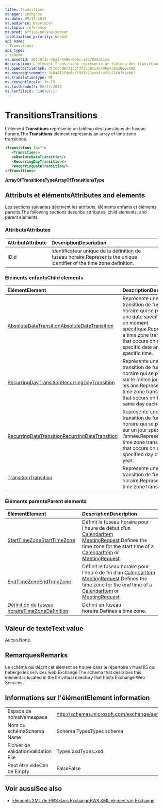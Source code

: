 ```yaml
---
title: Transitions
manager: sethgros
ms.date: 09/17/2015
ms.audience: Developer
ms.topic: reference
ms.prod: office-online-server
localization_priority: Normal
api_name:
- Transitions
api_type:
- schema
ms.assetid: 26f38f1c-96a3-440e-805c-1437886d11c5
description: L’élément Transitions représente un tableau des transitions de fuseau horaire.
ms.openlocfilehash: df7cacdef71c3fdfaa3ecadb486843ea30e6109d
ms.sourcegitcommit: 34041125dc8c5f993b21cebfc4f8b72f0fd2cb6f
ms.translationtype: MT
ms.contentlocale: fr-FR
ms.lasthandoff: 06/25/2018
ms.locfileid: "19838771"
---
```

# <a name="transitions"></a><span data-ttu-id="03d48-103">Transitions</span><span class="sxs-lookup"><span data-stu-id="03d48-103">Transitions</span></span>

<span data-ttu-id="03d48-104">L’élément **Transitions** représente un tableau des transitions de fuseau horaire.</span><span class="sxs-lookup"><span data-stu-id="03d48-104">The **Transitions** element represents an array of time zone transitions.</span></span> 
  
```xml
<Transitions Id="">
   <Transition/>
   <AbsoluteDateTransition/>
   <RecurringDayTransition/>
   <RecurringDateTransition/>
</Transitions>
```

 <span data-ttu-id="03d48-105">**ArrayOfTransitionsType**</span><span class="sxs-lookup"><span data-stu-id="03d48-105">**ArrayOfTransitionsType**</span></span>
## <a name="attributes-and-elements"></a><span data-ttu-id="03d48-106">Attributs et éléments</span><span class="sxs-lookup"><span data-stu-id="03d48-106">Attributes and elements</span></span>

<span data-ttu-id="03d48-107">Les sections suivantes décrivent les attributs, éléments enfants et éléments parents.</span><span class="sxs-lookup"><span data-stu-id="03d48-107">The following sections describe attributes, child elements, and parent elements.</span></span>
  
### <a name="attributes"></a><span data-ttu-id="03d48-108">Attributs</span><span class="sxs-lookup"><span data-stu-id="03d48-108">Attributes</span></span>

|<span data-ttu-id="03d48-109">**Attribut**</span><span class="sxs-lookup"><span data-stu-id="03d48-109">**Attribute**</span></span>|<span data-ttu-id="03d48-110">**Description**</span><span class="sxs-lookup"><span data-stu-id="03d48-110">**Description**</span></span>|
|:-----|:-----|
|<span data-ttu-id="03d48-111">ID</span><span class="sxs-lookup"><span data-stu-id="03d48-111">Id</span></span>  <br/> |<span data-ttu-id="03d48-112">Identificateur unique de la définition de fuseau horaire.</span><span class="sxs-lookup"><span data-stu-id="03d48-112">Represents the unique identifier of the time zone definition.</span></span>  <br/> |
   
### <a name="child-elements"></a><span data-ttu-id="03d48-113">Éléments enfants</span><span class="sxs-lookup"><span data-stu-id="03d48-113">Child elements</span></span>

|<span data-ttu-id="03d48-114">**Élément**</span><span class="sxs-lookup"><span data-stu-id="03d48-114">**Element**</span></span>|<span data-ttu-id="03d48-115">**Description**</span><span class="sxs-lookup"><span data-stu-id="03d48-115">**Description**</span></span>|
|:-----|:-----|
|[<span data-ttu-id="03d48-116">AbsoluteDateTransition</span><span class="sxs-lookup"><span data-stu-id="03d48-116">AbsoluteDateTransition</span></span>](absolutedatetransition.md) <br/> |<span data-ttu-id="03d48-117">Représente une transition de fuseau horaire qui se produit à une date spécifique, à un moment spécifique.</span><span class="sxs-lookup"><span data-stu-id="03d48-117">Represents a time zone transition that occurs on a specific date and at a specific time.</span></span>  <br/> |
|[<span data-ttu-id="03d48-118">RecurringDayTransition</span><span class="sxs-lookup"><span data-stu-id="03d48-118">RecurringDayTransition</span></span>](recurringdaytransition.md) <br/> |<span data-ttu-id="03d48-119">Représente une transition de fuseau horaire qui se produit sur le même jour tous les ans.</span><span class="sxs-lookup"><span data-stu-id="03d48-119">Represents a time zone transition that occurs on the same day each year.</span></span>  <br/> |
|[<span data-ttu-id="03d48-120">RecurringDateTransition</span><span class="sxs-lookup"><span data-stu-id="03d48-120">RecurringDateTransition</span></span>](recurringdatetransition.md) <br/> |<span data-ttu-id="03d48-121">Représente une transition de fuseau horaire qui se produit sur un jour spécifié de l’année.</span><span class="sxs-lookup"><span data-stu-id="03d48-121">Represents a time zone transition that occurs on a specified day of the year.</span></span>  <br/> |
|[<span data-ttu-id="03d48-122">Transition</span><span class="sxs-lookup"><span data-stu-id="03d48-122">Transition</span></span>](transition.md) <br/> |<span data-ttu-id="03d48-123">Représente une transition de fuseau horaire.</span><span class="sxs-lookup"><span data-stu-id="03d48-123">Represents a time zone transition.</span></span>  <br/> |
   
### <a name="parent-elements"></a><span data-ttu-id="03d48-124">Éléments parents</span><span class="sxs-lookup"><span data-stu-id="03d48-124">Parent elements</span></span>

|<span data-ttu-id="03d48-125">**Élément**</span><span class="sxs-lookup"><span data-stu-id="03d48-125">**Element**</span></span>|<span data-ttu-id="03d48-126">**Description**</span><span class="sxs-lookup"><span data-stu-id="03d48-126">**Description**</span></span>|
|:-----|:-----|
|[<span data-ttu-id="03d48-127">StartTimeZone</span><span class="sxs-lookup"><span data-stu-id="03d48-127">StartTimeZone</span></span>](starttimezone.md) <br/> |<span data-ttu-id="03d48-128">Définit le fuseau horaire pour l’heure de début d’un [CalendarItem](calendaritem.md) [MeetingRequest](meetingrequest.md).</span><span class="sxs-lookup"><span data-stu-id="03d48-128">Defines the time zone for the start time of a [CalendarItem](calendaritem.md) or [MeetingRequest](meetingrequest.md).</span></span>  <br/> |
|[<span data-ttu-id="03d48-129">EndTimeZone</span><span class="sxs-lookup"><span data-stu-id="03d48-129">EndTimeZone</span></span>](endtimezone.md) <br/> |<span data-ttu-id="03d48-130">Définit le fuseau horaire pour l’heure de fin d’un [CalendarItem](calendaritem.md) [MeetingRequest](meetingrequest.md).</span><span class="sxs-lookup"><span data-stu-id="03d48-130">Defines the time zone for the end time of a [CalendarItem](calendaritem.md) or [MeetingRequest](meetingrequest.md).</span></span>  <br/> |
|[<span data-ttu-id="03d48-131">Définition de fuseau horaire</span><span class="sxs-lookup"><span data-stu-id="03d48-131">TimeZoneDefinition</span></span>](timezonedefinition.md) <br/> |<span data-ttu-id="03d48-132">Définit un fuseau horaire.</span><span class="sxs-lookup"><span data-stu-id="03d48-132">Defines a time zone.</span></span>  <br/> |
   
## <a name="text-value"></a><span data-ttu-id="03d48-133">Valeur de texte</span><span class="sxs-lookup"><span data-stu-id="03d48-133">Text value</span></span>

<span data-ttu-id="03d48-134">Aucun.</span><span class="sxs-lookup"><span data-stu-id="03d48-134">None.</span></span>
  
## <a name="remarks"></a><span data-ttu-id="03d48-135">Remarques</span><span class="sxs-lookup"><span data-stu-id="03d48-135">Remarks</span></span>

<span data-ttu-id="03d48-136">Le schéma qui décrit cet élément se trouve dans le répertoire virtuel IIS qui héberge les services web Exchange.</span><span class="sxs-lookup"><span data-stu-id="03d48-136">The schema that describes this element is located in the IIS virtual directory that hosts Exchange Web Services.</span></span>
  
## <a name="element-information"></a><span data-ttu-id="03d48-137">Informations sur l'élément</span><span class="sxs-lookup"><span data-stu-id="03d48-137">Element information</span></span>

|||
|:-----|:-----|
|<span data-ttu-id="03d48-138">Espace de noms</span><span class="sxs-lookup"><span data-stu-id="03d48-138">Namespace</span></span>  <br/> |http://schemas.microsoft.com/exchange/services/2006/types  <br/> |
|<span data-ttu-id="03d48-139">Nom du schéma</span><span class="sxs-lookup"><span data-stu-id="03d48-139">Schema Name</span></span>  <br/> |<span data-ttu-id="03d48-140">Schéma Types</span><span class="sxs-lookup"><span data-stu-id="03d48-140">Types schema</span></span>  <br/> |
|<span data-ttu-id="03d48-141">Fichier de validation</span><span class="sxs-lookup"><span data-stu-id="03d48-141">Validation File</span></span>  <br/> |<span data-ttu-id="03d48-142">Types.xsd</span><span class="sxs-lookup"><span data-stu-id="03d48-142">Types.xsd</span></span>  <br/> |
|<span data-ttu-id="03d48-143">Peut être vide</span><span class="sxs-lookup"><span data-stu-id="03d48-143">Can be Empty</span></span>  <br/> |<span data-ttu-id="03d48-144">False</span><span class="sxs-lookup"><span data-stu-id="03d48-144">False</span></span>  <br/> |
   
## <a name="see-also"></a><span data-ttu-id="03d48-145">Voir aussi</span><span class="sxs-lookup"><span data-stu-id="03d48-145">See also</span></span>



- [<span data-ttu-id="03d48-146">Éléments XML de EWS dans Exchange</span><span class="sxs-lookup"><span data-stu-id="03d48-146">EWS XML elements in Exchange</span></span>](ews-xml-elements-in-exchange.md)

